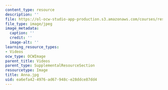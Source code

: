 ```yaml
---
content_type: resource
description: ''
file: https://ol-ocw-studio-app-production.s3.amazonaws.com/courses/res-8-007-cosmic-origin-of-the-chemical-elements-fall-2019/ea6efa424976ad67948ce28ddce87dd4_Anna.jpg
file_type: image/jpeg
image_metadata:
  caption: ''
  credit: ''
  image-alt: ''
learning_resource_types:
- Videos
ocw_type: OCWImage
parent_title: Videos
parent_type: SupplementalResourceSection
resourcetype: Image
title: Anna.jpg
uid: ea6efa42-4976-ad67-948c-e28ddce87dd4
---
```

